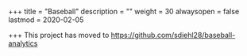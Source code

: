 +++
title = "Baseball"
description = ""
weight = 30
alwaysopen = false
lastmod = 2020-02-05

+++
This project has moved to https://github.com/sdiehl28/baseball-analytics


